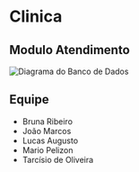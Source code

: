 # Clinica

## Modulo Atendimento

![Diagrama do Banco de Dados](https://drive.google.com/file/d/1CIv4mGnCSIMCRasd-AFifzvKYhbUPiM2/view?usp=sharing)

## Equipe
* Bruna Ribeiro
* João Marcos
* Lucas Augusto
* Mario Pelizon
* Tarcísio de Oliveira
